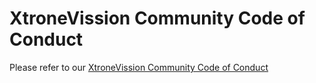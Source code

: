 # XtroneVission Community Code of Conduct

Please refer to our [XtroneVission Community Code of Conduct](https://XtroneVission.os/community/code-of-conduct.md)
